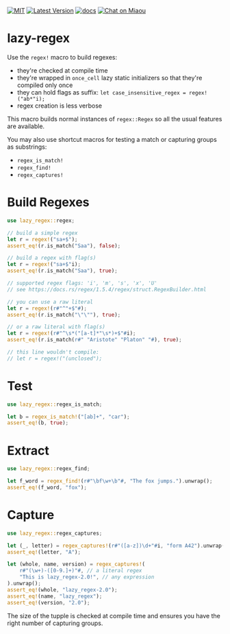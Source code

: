 [![MIT][s2]][l2] [![Latest Version][s1]][l1] [![docs][s3]][l3] [![Chat on Miaou][s4]][l4]

[s1]: https://img.shields.io/crates/v/lazy-regex.svg
[l1]: https://crates.io/crates/lazy-regex

[s2]: https://img.shields.io/badge/license-MIT-blue.svg
[l2]: LICENSE

[s3]: https://docs.rs/lazy-regex/badge.svg
[l3]: https://docs.rs/lazy-regex/

[s4]: https://miaou.dystroy.org/static/shields/room.svg
[l4]: https://miaou.dystroy.org/3


# lazy-regex

Use the  `regex!` macro to build regexes:

* they're checked at compile time
* they're wrapped in `once_cell` lazy static initializers so that they're compiled only once
* they can hold flags as suffix: `let case_insensitive_regex = regex!("ab*"i);`
* regex creation is less verbose

This macro builds normal instances of `regex::Regex` so all the usual features are available.

You may also use shortcut macros for testing a match or capturing groups as substrings:

* `regex_is_match!`
* `regex_find!`
* `regex_captures!`

# Build Regexes

```rust
use lazy_regex::regex;

// build a simple regex
let r = regex!("sa+$");
assert_eq!(r.is_match("Saa"), false);

// build a regex with flag(s)
let r = regex!("sa+$"i);
assert_eq!(r.is_match("Saa"), true);

// supported regex flags: 'i', 'm', 's', 'x', 'U'
// see https://docs.rs/regex/1.5.4/regex/struct.RegexBuilder.html

// you can use a raw literal
let r = regex!(r#"^"+$"#);
assert_eq!(r.is_match("\"\""), true);

// or a raw literal with flag(s)
let r = regex!(r#"^\s*("[a-t]*"\s*)+$"#i);
assert_eq!(r.is_match(r#" "Aristote" "Platon" "#), true);

// this line wouldn't compile:
// let r = regex!("(unclosed");

```

# Test

```rust
use lazy_regex::regex_is_match;

let b = regex_is_match!("[ab]+", "car");
assert_eq!(b, true);
```

# Extract

```rust
use lazy_regex::regex_find;

let f_word = regex_find!(r#"\bf\w+\b"#, "The fox jumps.").unwrap();
assert_eq!(f_word, "fox");
```

# Capture

```rust
use lazy_regex::regex_captures;

let (_, letter) = regex_captures!(r#"([a-z])\d+"#i, "form A42").unwrap();
assert_eq!(letter, "A");

let (whole, name, version) = regex_captures!(
    r#"(\w+)-([0-9.]+)"#, // a literal regex
    "This is lazy_regex-2.0!", // any expression
).unwrap();
assert_eq!(whole, "lazy_regex-2.0");
assert_eq!(name, "lazy_regex");
assert_eq!(version, "2.0");
```

The size of the tupple is checked at compile time and ensures you have the right number of capturing groups.
